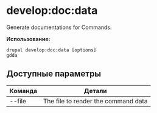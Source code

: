# develop:doc:data
Generate documentations for Commands.

**Использование:**
```
drupal develop:doc:data [options]
gdda
```

## Доступные параметры
Команда | Детали
-------|-------------
--file | The file to render the command data
